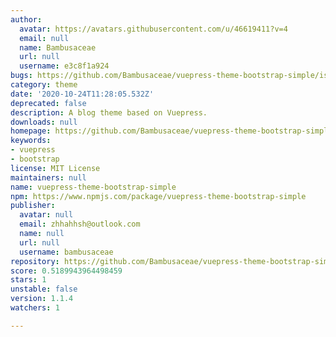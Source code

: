 ```yaml
---
author:
  avatar: https://avatars.githubusercontent.com/u/46619411?v=4
  email: null
  name: Bambusaceae
  url: null
  username: e3c8f1a924
bugs: https://github.com/Bambusaceae/vuepress-theme-bootstrap-simple/issues
category: theme
date: '2020-10-24T11:28:05.532Z'
deprecated: false
description: A blog theme based on Vuepress.
downloads: null
homepage: https://github.com/Bambusaceae/vuepress-theme-bootstrap-simple#readme
keywords:
- vuepress
- bootstrap
license: MIT License
maintainers: null
name: vuepress-theme-bootstrap-simple
npm: https://www.npmjs.com/package/vuepress-theme-bootstrap-simple
publisher:
  avatar: null
  email: zhhahhsh@outlook.com
  name: null
  url: null
  username: bambusaceae
repository: https://github.com/Bambusaceae/vuepress-theme-bootstrap-simple
score: 0.5189943964498459
stars: 1
unstable: false
version: 1.1.4
watchers: 1

---
```


